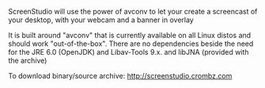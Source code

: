 ScreenStudio will use the power of avconv to let your create a screencast of your desktop, with your webcam and a banner in overlay

It is built around "avconv" that is currently available on all Linux distos and should work "out-of-the-box". There are no dependencies beside the need for the JRE 6.0 (OpenJDK) and Libav-Tools 9.x. and libJNA (provided with the archive)

To download binary/source archive:  http://screenstudio.crombz.com